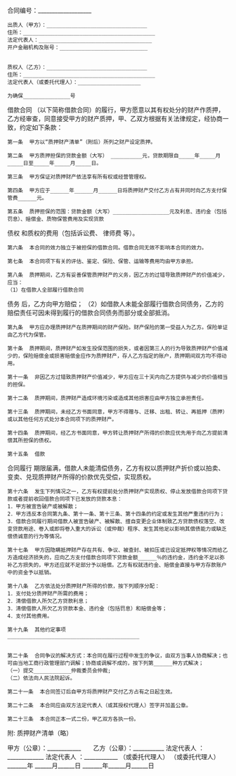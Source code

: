 
 


合同编号：___________________


    出质人（甲方）：________________________________
    住所：__________________________________________  
    法定代表人：____________________________________
    开户金融机构及账号：____________________________


    质权人（乙方）：________________________________
    住所：__________________________________________
    法定代表人（或委托代理人）：____________________
  
    为确保_______________号
借款合同
（以下简称借款合同）的履行，甲方愿意以其有权处分的财产作质押，乙方经审查，同意接受甲方的财产质押，甲、乙双方根据有关法律规定，经协商一致，约定如下条款：
  
    第一条  甲方以“质押财产清单”（附后）所列之财产设定质押。 
 
    第二条  甲方质押担保的贷款金额（大写） __________元，贷款期限自_____年_____月_____日至_____年_____月_____日。
  
    第三条  甲方保证对质押财产依法享有所有权或经营管理权。
  
    第四条  甲方应于______年______月______日将质押财产交付乙方占有并同时向乙方支付保管费______元。
  
    第五条  质押担保的范围：贷款金额（大写）__________________元及利息、违约金（包括罚息）、赔偿金、质物保管费用及实现货款
债权
和质权的费用（包括诉讼费、
律师费
等）。
  
    第六条  本合同的效力独立于被担保的借款合同。借款合同无效不影响本合同的效力。
  
    第七条  本合同项下有关的评估、鉴定、保险、保管、运输等费用均由甲方承担。
  
    第八条  质押期间，乙方有妥善保管质押财产的义务，因乙方的过错导致质押财产的价值减少，应当：
    （1）在借款人全部履行借款合同
债务
后，乙方向甲方赔偿；
    （2）如借款人未能全部履行借款合同债务，乙方的赔偿责任可因未得到履行的借款合同债务而部分或全部抵消。
      
    第九条  甲方应办理质押财产在质押期间的财产保险。财产保险的第一受益人为乙方。保险单证由乙方代为保管。
      
    第十条  质押期间，质押财产如发生投保范围的损失，或者因第三人的行为导致质押财产价值减少的，保险赔偿金或损害赔偿金应作为质押财产，存人乙方指定的账户，质押期间双方均不得动用。
  
    第十一条  非因乙方过错致质押财产价值减少，甲方应在三十天内向乙方提供与减少的价值相当的担保。
  
    第十二条  质押期间，质押财产造成环境污染或造成其他损害应由甲方独立承担责任。
      
    第十三条  质押期间，未经乙方书面同意，甲方不得赠与、迁移、出租、转让、再抵押（质押）或以其他任何方式处分本合同项下的质押财产。 
     
    第十四条  质押期间，经乙方书面同意，甲方转让质押财产所得的价款应优先用于向乙方提前清偿其所担保的债权。
  
    第十五条  借款
合同履行
期限届满，借款人未能清偿债务，乙方有权以质押财产折价或以拍卖、变卖、兑现质押财产所得的价款优先受偿，实现质权。 
 
    第十六条  发生下列情况之一，乙方有权提前处分质押财产实现质权、停止发放借款合同项下贷款或者提前收回借款合同项下已发放的贷款本息：  
    1．甲方被宣告破产或被解散；  
    2．甲方违反本合同第九条、第十一条、第十三条、第十四条的约定或发生其他严重违约行为；  
    3．借款合同履行期间借款人被宣告破产、被解散、擅自变更企业体制致乙方贷款债权落空、改变贷款用途、卷入或即将卷入重大的诉讼（或仲裁）程序、发生其他足以影响其偿债能力或缺乏偿债诚意的行为等情况。
  
    第十七条  甲方因隐瞒抵押财产存在共有、争议、被查封、被扣压或已设定抵押权等情况而给乙方造成经济损失的，应向乙方支付借款合同项下贷款金额______％的违约金，违约金不足以弥补乙方损失的，甲方还应就不足部分予以赔偿。乙方有权就违约金、赔偿金直接与甲方存款账户中的资金予以抵销。
  
    第十八条  乙方依法处分质押财产所得的价款，按下列顺序分配：  
    1．支付处分质押财产所需的费用；  
    2．清偿借款人所欠乙方贷款利息；  
    3．清偿借款人所欠乙方贷款本金、违约金（包括罚息）和赔偿金等；  
    4．支付其他费用。
  
    第十九条  其他约定事项  
    __________________________________________


    第二十条  合同争议的解决方式：本合同在履行过程中发生的争议，由双方当事人协商解决；也可由当地工商行政管理部门调解；协商或调解不成的，按下列第______种方式解决；  
    （一）提交____________仲裁委员会仲裁; 
    （二）依法向人民法院起诉。
      
    第二十一条  本合同签订后自甲方将质押财产交付乙方占有之日起生效。
      
    第二十二条  本合同应由双方法定代表人（或其授权代理人）签字并加盖公章。
     
    第二十三条  本合同正本一式二份，甲乙双方各执一份。
 
   附:
   质押财产清单（略）


 


甲方（公章）：____________　　乙方（公章）：___________
法定代表人 ：_____________    法定代表人 ：____________
（或委托代理人）              （或委托代理人）          
_______年 ______月______日    _______年______月______日
 


 

 
 
 
 
 
  


  
 

  


  


  
 
 
 
 

